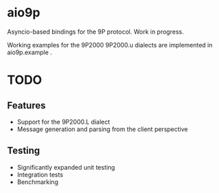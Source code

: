 # aio9p

Asyncio-based bindings for the 9P protocol. Work in progress.

Working examples for the 9P2000 9P2000.u dialects are implemented in aio9p.example .

# TODO

## Features
- Support for the 9P2000.L dialect
- Message generation and parsing from the client perspective

## Testing
- Significantly expanded unit testing
- Integration tests
- Benchmarking
